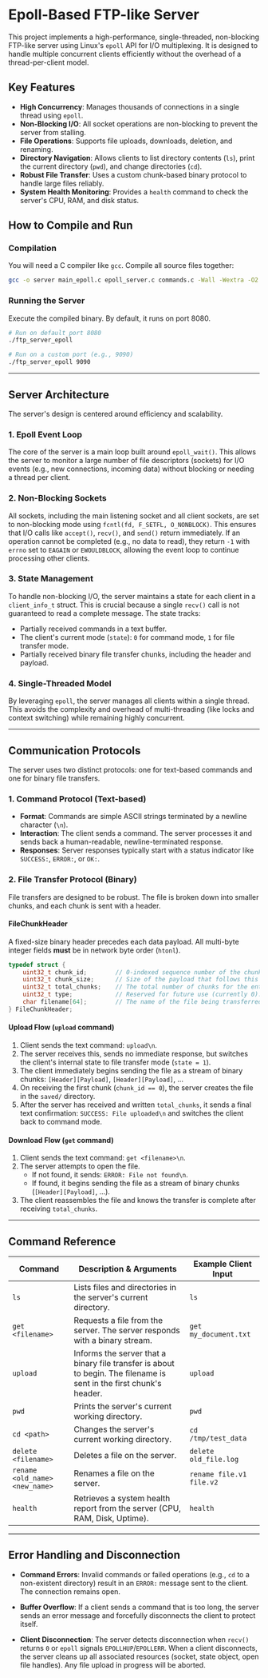 
# Epoll-Based FTP-like Server

This project implements a high-performance, single-threaded, non-blocking FTP-like server using Linux's `epoll` API for I/O multiplexing. It is designed to handle multiple concurrent clients efficiently without the overhead of a thread-per-client model.

## Key Features

-   **High Concurrency**: Manages thousands of connections in a single thread using `epoll`.
-   **Non-Blocking I/O**: All socket operations are non-blocking to prevent the server from stalling.
-   **File Operations**: Supports file uploads, downloads, deletion, and renaming.
-   **Directory Navigation**: Allows clients to list directory contents (`ls`), print the current directory (`pwd`), and change directories (`cd`).
-   **Robust File Transfer**: Uses a custom chunk-based binary protocol to handle large files reliably.
-   **System Health Monitoring**: Provides a `health` command to check the server's CPU, RAM, and disk status.

## How to Compile and Run

### Compilation

You will need a C compiler like `gcc`. Compile all source files together:

```sh
gcc -o server main_epoll.c epoll_server.c commands.c -Wall -Wextra -O2
```

### Running the Server

Execute the compiled binary. By default, it runs on port 8080.

```sh
# Run on default port 8080
./ftp_server_epoll

# Run on a custom port (e.g., 9090)
./ftp_server_epoll 9090
```

---

## Server Architecture

The server's design is centered around efficiency and scalability.

### 1. Epoll Event Loop

The core of the server is a main loop built around `epoll_wait()`. This allows the server to monitor a large number of file descriptors (sockets) for I/O events (e.g., new connections, incoming data) without blocking or needing a thread per client.

### 2. Non-Blocking Sockets

All sockets, including the main listening socket and all client sockets, are set to non-blocking mode using `fcntl(fd, F_SETFL, O_NONBLOCK)`. This ensures that I/O calls like `accept()`, `recv()`, and `send()` return immediately. If an operation cannot be completed (e.g., no data to read), they return `-1` with `errno` set to `EAGAIN` or `EWOULDBLOCK`, allowing the event loop to continue processing other clients.

### 3. State Management

To handle non-blocking I/O, the server maintains a state for each client in a `client_info_t` struct. This is crucial because a single `recv()` call is not guaranteed to read a complete message. The state tracks:
-   Partially received commands in a text buffer.
-   The client's current mode (`state`): `0` for command mode, `1` for file transfer mode.
-   Partially received binary file transfer chunks, including the header and payload.

### 4. Single-Threaded Model

By leveraging `epoll`, the server manages all clients within a single thread. This avoids the complexity and overhead of multi-threading (like locks and context switching) while remaining highly concurrent.

---

## Communication Protocols

The server uses two distinct protocols: one for text-based commands and one for binary file transfers.

### 1. Command Protocol (Text-based)

-   **Format**: Commands are simple ASCII strings terminated by a newline character (`\n`).
-   **Interaction**: The client sends a command. The server processes it and sends back a human-readable, newline-terminated response.
-   **Responses**: Server responses typically start with a status indicator like `SUCCESS:`, `ERROR:`, or `OK:`.

### 2. File Transfer Protocol (Binary)

File transfers are designed to be robust. The file is broken down into smaller chunks, and each chunk is sent with a header.

#### FileChunkHeader
A fixed-size binary header precedes each data payload. All multi-byte integer fields **must** be in network byte order (`htonl`).

```c
typedef struct {
    uint32_t chunk_id;        // 0-indexed sequence number of the chunk.
    uint32_t chunk_size;      // Size of the payload that follows this header.
    uint32_t total_chunks;    // The total number of chunks for the entire file.
    uint32_t type;            // Reserved for future use (currently 0).
    char filename[64];        // The name of the file being transferred.
} FileChunkHeader;
```

#### Upload Flow (`upload` command)

1.  Client sends the text command: `upload\n`.
2.  The server receives this, sends no immediate response, but switches the client's internal state to file transfer mode (`state = 1`).
3.  The client immediately begins sending the file as a stream of binary chunks: `[Header][Payload]`, `[Header][Payload]`, ...
4.  On receiving the first chunk (`chunk_id == 0`), the server creates the file in the `saved/` directory.
5.  After the server has received and written `total_chunks`, it sends a final text confirmation: `SUCCESS: File uploaded\n` and switches the client back to command mode.

#### Download Flow (`get` command)

1.  Client sends the text command: `get <filename>\n`.
2.  The server attempts to open the file.
    -   If not found, it sends: `ERROR: File not found\n`.
    -   If found, it begins sending the file as a stream of binary chunks (`[Header][Payload]`, ...).
3.  The client reassembles the file and knows the transfer is complete after receiving `total_chunks`.

---

## Command Reference

| Command                         | Description & Arguments                                                                                                 | Example Client Input       |
| ------------------------------- | ----------------------------------------------------------------------------------------------------------------------- | -------------------------- |
| `ls`                            | Lists files and directories in the server's current directory.                                                          | `ls`                       |
| `get <filename>`                | Requests a file from the server. The server responds with a binary stream.                                              | `get my_document.txt`      |
| `upload`                        | Informs the server that a binary file transfer is about to begin. The filename is sent in the first chunk's header.     | `upload`                   |
| `pwd`                           | Prints the server's current working directory.                                                                          | `pwd`                      |
| `cd <path>`                     | Changes the server's current working directory.                                                                         | `cd /tmp/test_data`        |
| `delete <filename>`             | Deletes a file on the server.                                                                                           | `delete old_file.log`      |
| `rename <old_name> <new_name>`  | Renames a file on the server.                                                                                           | `rename file.v1 file.v2`   |
| `health`                        | Retrieves a system health report from the server (CPU, RAM, Disk, Uptime).                                              | `health`                   |

---

## Error Handling and Disconnection

-   **Command Errors**: Invalid commands or failed operations (e.g., `cd` to a non-existent directory) result in an `ERROR:` message sent to the client. The connection remains open.

-   **Buffer Overflow**: If a client sends a command that is too long, the server sends an error message and forcefully disconnects the client to protect itself.

-   **Client Disconnection**: The server detects disconnection when `recv()` returns `0` or `epoll` signals `EPOLLHUP`/`EPOLLERR`. When a client disconnects, the server cleans up all associated resources (socket, state object, open file handles). Any file upload in progress will be aborted.